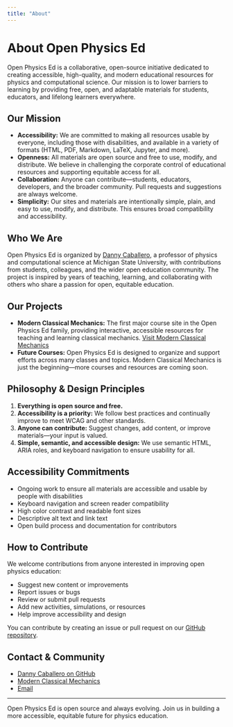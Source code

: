 ```yaml
---
title: "About"
---
```


# About Open Physics Ed

Open Physics Ed is a collaborative, open-source initiative dedicated to creating accessible, high-quality, and modern educational resources for physics and computational science. Our mission is to lower barriers to learning by providing free, open, and adaptable materials for students, educators, and lifelong learners everywhere.

## Our Mission
- **Accessibility:** We are committed to making all resources usable by everyone, including those with disabilities, and available in a variety of formats (HTML, PDF, Markdown, LaTeX, Jupyter, and more).
- **Openness:** All materials are open source and free to use, modify, and distribute. We believe in challenging the corporate control of educational resources and supporting equitable access for all.
- **Collaboration:** Anyone can contribute—students, educators, developers, and the broader community. Pull requests and suggestions are always welcome.
- **Simplicity:** Our sites and materials are intentionally simple, plain, and easy to use, modify, and distribute. This ensures broad compatibility and accessibility.

## Who We Are
Open Physics Ed is organized by [Danny Caballero](https://dannycab.github.io/), a professor of physics and computational science at Michigan State University, with contributions from students, colleagues, and the wider open education community. The project is inspired by years of teaching, learning, and collaborating with others who share a passion for open, equitable education.

## Our Projects
- **Modern Classical Mechanics:** The first major course site in the Open Physics Ed family, providing interactive, accessible resources for teaching and learning classical mechanics. [Visit Modern Classical Mechanics](https://dannycaballero.info/modern-classical-mechanics/)
- **Future Courses:** Open Physics Ed is designed to organize and support efforts across many classes and topics. Modern Classical Mechanics is just the beginning—more courses and resources are coming soon.

## Philosophy & Design Principles
1. **Everything is open source and free.**
2. **Accessibility is a priority:** We follow best practices and continually improve to meet WCAG and other standards.
3. **Anyone can contribute:** Suggest changes, add content, or improve materials—your input is valued.
4. **Simple, semantic, and accessible design:** We use semantic HTML, ARIA roles, and keyboard navigation to ensure usability for all.

## Accessibility Commitments
- Ongoing work to ensure all materials are accessible and usable by people with disabilities
- Keyboard navigation and screen reader compatibility
- High color contrast and readable font sizes
- Descriptive alt text and link text
- Open build process and documentation for contributors

## How to Contribute
We welcome contributions from anyone interested in improving open physics education:
- Suggest new content or improvements
- Report issues or bugs
- Review or submit pull requests
- Add new activities, simulations, or resources
- Help improve accessibility and design

You can contribute by creating an issue or pull request on our [GitHub repository](https://github.com/open-physics-ed/open-physics-ed-org.github.io).

## Contact & Community
- [Danny Caballero on GitHub](https://github.com/dannycab)
- [Modern Classical Mechanics](https://dannycaballero.info/modern-classical-mechanics/)
- [Email](mailto:danny@hellmo.space)

---

Open Physics Ed is open source and always evolving. Join us in building a more accessible, equitable future for physics education.